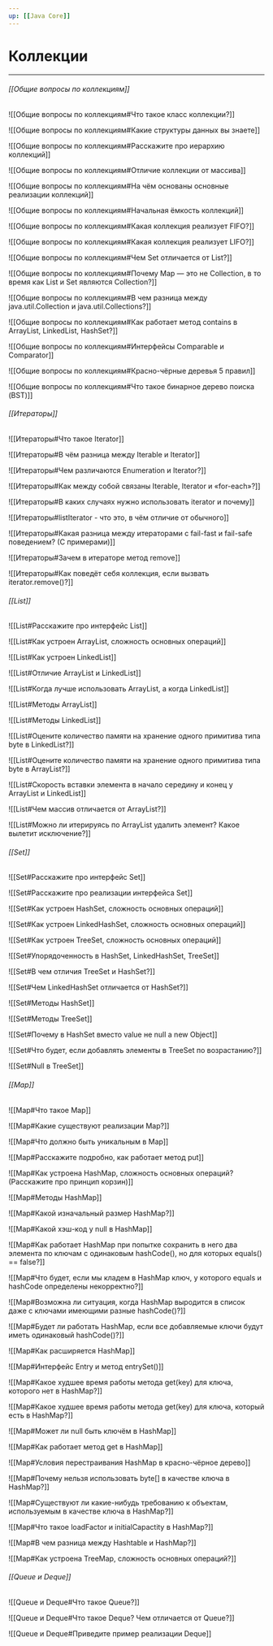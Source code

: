 ```yaml
---
up: [[Java Core]]
---
```

# Коллекции
---
###### [[Общие вопросы по коллекциям]]
![[Общие вопросы по коллекциям#Что такое класс коллекции?]]

![[Общие вопросы по коллекциям#Какие структуры данных вы знаете]]

![[Общие вопросы по коллекциям#Расскажите про иерархию коллекций]]

![[Общие вопросы по коллекциям#Отличие коллекции от массива]]

![[Общие вопросы по коллекциям#На чём основаны основные реализации коллекций]]

![[Общие вопросы по коллекциям#Начальная ёмкость коллекций]]

![[Общие вопросы по коллекциям#Какая коллекция реализует FIFO?]]

![[Общие вопросы по коллекциям#Какая коллекция реализует LIFO?]]

![[Общие вопросы по коллекциям#Чем Set отличается от List?]]

![[Общие вопросы по коллекциям#Почему Map — это не Collection, в то время как List и Set являются Collection?]]

![[Общие вопросы по коллекциям#В чем разница между java.util.Collection и java.util.Collections?]]

![[Общие вопросы по коллекциям#Как работает метод contains в ArrayList, LinkedList, HashSet?]]

![[Общие вопросы по коллекциям#Интерфейсы Comparable и Comparator]]

![[Общие вопросы по коллекциям#Красно-чёрные деревья 5 правил]]

![[Общие вопросы по коллекциям#Что такое бинарное дерево поиска (BST)]]

###### [[Итераторы]]
![[Итераторы#Что такое Iterator]]

![[Итераторы#В чём разница между Iterable и Iterator]]

![[Итераторы#Чем различаются Enumeration и Iterator?]]

![[Итераторы#Как между собой связаны Iterable, Iterator и «for-each»?]]

![[Итераторы#В каких случаях нужно использовать iterator и почему]]

![[Итераторы#listIterator - что это, в чём отличие от обычного]]

![[Итераторы#Какая разница между итераторами с fail-fast и fail-safe поведением? (С примерами)]]

![[Итераторы#Зачем в итераторе метод remove]]

![[Итераторы#Как поведёт себя коллекция, если вызвать iterator.remove()?]]

###### [[List]]
![[List#Расскажите про интерфейс List]]

![[List#Как устроен ArrayList, сложность основных операций]]

![[List#Как устроен LinkedList]]

![[List#Отличие ArrayList и LinkedList]]

![[List#Когда лучше использовать ArrayList, а когда LinkedList]]

![[List#Методы ArrayList]]

![[List#Методы LinkedList]]

![[List#Оцените количество памяти на хранение одного примитива типа byte в LinkedList?]]

![[List#Оцените количество памяти на хранение одного примитива типа byte в ArrayList?]]

![[List#Скорость вставки элемента в начало середину и конец у ArrayList и LinkedList]]

![[List#Чем массив отличается от ArrayList?]]

![[List#Можно ли итерируясь по ArrayList удалить элемент? Какое вылетит исключение?]]

###### [[Set]]
![[Set#Расскажите про интерфейс Set]]

![[Set#Расскажите про реализации интерфейса Set]]

![[Set#Как устроен HashSet, сложность основных операций]]

![[Set#Как устроен LinkedHashSet, сложность основных операций]]

![[Set#Как устроен TreeSet, сложность основных операций]]

![[Set#Упорядоченность в HashSet, LinkedHashSet, TreeSet]]

![[Set#В чем отличия TreeSet и HashSet?]]

![[Set#Чем LinkedHashSet отличается от HashSet?]]

![[Set#Методы HashSet]]

![[Set#Методы TreeSet]]

![[Set#Почему в HashSet вместо value не null а new Object]]

![[Set#Что будет, если добавлять элементы в TreeSet по возрастанию?]]

![[Set#Null в TreeSet]]

###### [[Map]]
![[Map#Что такое Map]]

![[Map#Какие существуют реализации Map?]]

![[Map#Что должно быть уникальным в Map]]

![[Map#Расскажите подробно, как работает метод put]]

![[Map#Как устроена HashMap, сложность основных операций? (Расскажите про принцип корзин)]]

![[Map#Методы HashMap]]

![[Map#Какой изначальный размер HashMap?]]

![[Map#Какой хэш-код у null в HashMap]]

![[Map#Как работает HashMap при попытке сохранить в него два элемента по ключам с одинаковым hashCode(), но для которых equals() == false?]]

![[Map#Что будет, если мы кладем в HashMap ключ, у которого equals и hashCode определены некорректно?]]

![[Map#Возможна ли ситуация, когда HashMap выродится в список даже с ключами имеющими разные hashCode()?]]

![[Map#Будет ли работать HashMap, если все добавляемые ключи будут иметь одинаковый hashCode()?]]

![[Map#Как расширяется HashMap]]

![[Map#Интерфейс Entry и метод entrySet()]]

![[Map#Какое худшее время работы метода get(key) для ключа, которого нет в HashMap?]]

![[Map#Какое худшее время работы метода get(key) для ключа, который есть в HashMap?]]

![[Map#Может ли null быть ключём в HashMap]]

![[Map#Как работает метод get в HashMap]]

![[Map#Условия перестраивания HashMap в красно-чёрное дерево]]

![[Map#Почему нельзя использовать byte[] в качестве ключа в HashMap?]]

![[Map#Существуют ли какие-нибудь требованию к объектам, используемым в качестве ключа в HashMap?]]

![[Map#Что такое loadFactor и initialCapactity в HashMap?]]

![[Map#В чем разница между Hashtable и HashMap?]]

![[Map#Как устроена TreeMap, сложность основных операций?]]

###### [[Queue и Deque]]
![[Queue и Deque#Что такое Queue?]]

![[Queue и Deque#Что такое Deque? Чем отличается от Queue?]]

![[Queue и Deque#Приведите пример реализации Deque]]